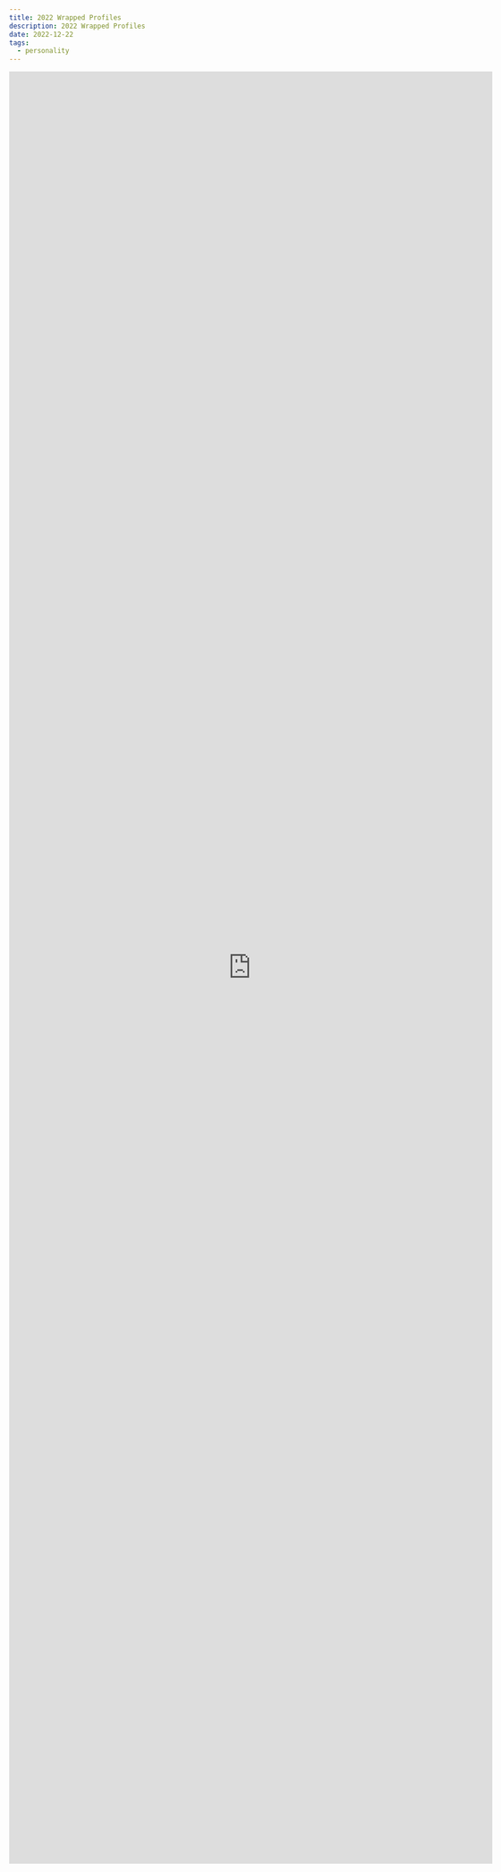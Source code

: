 ```yaml
---
title: 2022 Wrapped Profiles
description: 2022 Wrapped Profiles
date: 2022-12-22
tags:
  - personality
---
```

<body style="margin:0">
<iframe src="https://docs.google.com/document/d/e/2PACX-1vTLTE-pG4KCMoe-nnqs6qhEzB5O38RuzvlWGl90iQ3R1ZvXu81O_IbhZx8BISVZMVAqe-0oUpMstP6A/pub?embedded=true" style="border: none; width: 90vw; height: 80vh"></iframe>